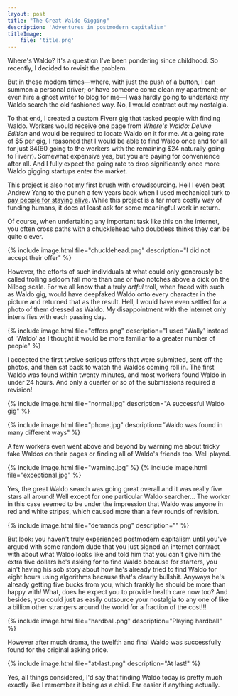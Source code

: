 ```yaml
---
layout: post
title: "The Great Waldo Gigging"
description: 'Adventures in postmodern capitalism'
titleImage:
    file: 'title.png'
---
```


Where's Waldo? It's a question I've been pondering since childhood. So recently, I decided to revisit the problem.

But in these modern times—where, with just the push of a button, I can summon a personal driver; or have someone come clean my apartment; or even hire a ghost writer to blog for me—I was hardly going to undertake my Waldo search the old fashioned way. No, I would contract out my nostalgia.

To that end, I created a custom Fiverr gig that tasked people with finding Waldo. Workers would receive one page from *Where's Waldo: Deluxe Edition* and would be required to locate Waldo on it for me. At a going rate of $5 per gig, I reasoned that I would be able to find Waldo once and for all for just $84 ($60 going to the workers with the remaining $24 naturally going to Fiverr). Somewhat expensive yes, but you are paying for convenience after all. And I fully expect the going rate to drop significantly once more Waldo gigging startups enter the market.

This project is also not my first brush with crowdsourcing. Hell I even beat Andrew Yang to the punch a few years back when I used mechanical turk to [pay people for staying alive](/staying-alive). While this project is a far more costly way of funding humans, it does at least ask for some meaningful work in return.

Of course, when undertaking any important task like this on the internet, you often cross paths with a chucklehead who doubtless thinks they can be quite clever.

{% include image.html file="chucklehead.png" description="I did not accept their offer" %}

However, the efforts of such individuals at what could only generously be called trolling seldom fall more than one or two notches above a dick on the Nilbog scale. For we all know that a truly *artful* troll, when faced with such as Waldo gig, would have deepfaked Waldo onto every character in the picture and returned that as the result. Hell, I would have even settled for a photo of them dressed as Waldo. My disappointment with the internet only intensifies with each passing day.

{% include image.html file="offers.png" description="I used 'Wally' instead of 'Waldo' as I thought it would be more familiar to a greater number of people" %}

I accepted the first twelve serious offers that were submitted, sent off the photos, and then sat back to watch the Waldos coming roll in. The first Waldo was found within twenty minutes, and most workers found Waldo in under 24 hours. And only a quarter or so of the submissions required a revision!

{% include image.html file="normal.jpg" description="A successful Waldo gig" %}

{% include image.html file="phone.jpg" description="Waldo was found in many different ways" %}

A few workers even went above and beyond by warning me about tricky fake Waldos on their pages or finding all of Waldo's friends too. Well played. 

{% include image.html file="warning.jpg" %}
{% include image.html file="exceptional.jpg" %}

Yes, the great Waldo search was going great overall and it was really five stars all around! Well except for one particular Waldo searcher... The worker in this case seemed to be under the impression that Waldo was anyone in red and white stripes, which caused more than a few rounds of revision.

{% include image.html file="demands.png" description="" %}

But look: you haven't truly experienced postmodern capitalism until you've argued with some random dude that you just signed an internet contract with about what Waldo looks like and told him that you can't give him the extra five dollars he's asking for to find Waldo because for starters, you ain't having his sob story about how he's already tried to find Waldo for eight hours using algorithms because that's clearly bullshit. Anyways he's already getting five bucks from you, which frankly he should be more than happy with! What, does he expect you to provide health care now too? And besides, you could just as easily outsource your nostalgia to any one of like a billion other strangers around the world for a fraction of the cost!!! 

{% include image.html file="hardball.png" description="Playing hardball" %}

However after much drama, the twelfth and final Waldo was successfully found for the original asking price.

{% include image.html file="at-last.png" description="At last!" %}

Yes, all things considered, I'd say that finding Waldo today is pretty much exactly like I remember it being as a child. Far easier if anything actually.